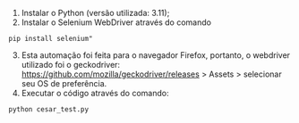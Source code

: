 1. Instalar o Python (versão utilizada: 3.11);
2. Instalar o Selenium WebDriver através do comando 
```
pip install selenium"
```
3. Esta automação foi feita para o navegador Firefox, portanto, o webdriver utilizado foi o geckodriver:
    https://github.com/mozilla/geckodriver/releases > Assets > selecionar seu OS de preferência.
4. Executar o código através do comando: 
```
python cesar_test.py
```
